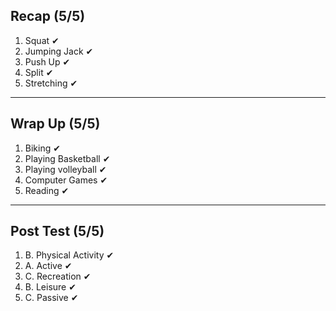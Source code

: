 ## Recap (5/5)
1) Squat  ✔
2) Jumping Jack  ✔
3) Push Up  ✔
4) Split  ✔
5) Stretching  ✔
___
## Wrap Up (5/5)
1) Biking  ✔
2) Playing Basketball  ✔
3) Playing volleyball  ✔
4) Computer Games  ✔
5) Reading  ✔
___
## Post Test (5/5)
1) B. Physical Activity  ✔
2) A. Active  ✔
3) C. Recreation  ✔
4) B. Leisure  ✔
5) C. Passive  ✔